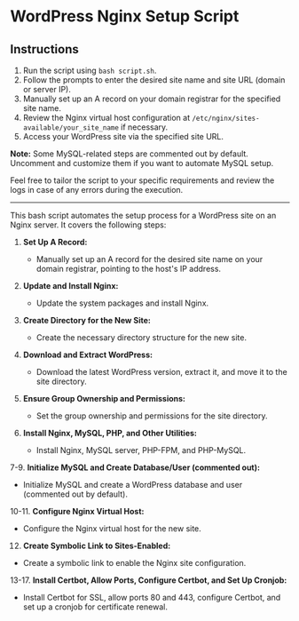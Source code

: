 # WordPress Nginx Setup Script

## Instructions

1. Run the script using `bash script.sh`.
2. Follow the prompts to enter the desired site name and site URL (domain or server IP).
3. Manually set up an A record on your domain registrar for the specified site name.
4. Review the Nginx virtual host configuration at `/etc/nginx/sites-available/your_site_name` if necessary.
5. Access your WordPress site via the specified site URL.

**Note:** Some MySQL-related steps are commented out by default. Uncomment and customize them if you want to automate MySQL setup.

Feel free to tailor the script to your specific requirements and review the logs in case of any errors during the execution.

---

This bash script automates the setup process for a WordPress site on an Nginx server. It covers the following steps:

1. **Set Up A Record:**
   - Manually set up an A record for the desired site name on your domain registrar, pointing to the host's IP address.

2. **Update and Install Nginx:**
   - Update the system packages and install Nginx.

3. **Create Directory for the New Site:**
   - Create the necessary directory structure for the new site.

4. **Download and Extract WordPress:**
   - Download the latest WordPress version, extract it, and move it to the site directory.

5. **Ensure Group Ownership and Permissions:**
   - Set the group ownership and permissions for the site directory.

6. **Install Nginx, MySQL, PHP, and Other Utilities:**
   - Install Nginx, MySQL server, PHP-FPM, and PHP-MySQL.

7-9. **Initialize MySQL and Create Database/User (commented out):**
   - Initialize MySQL and create a WordPress database and user (commented out by default).

10-11. **Configure Nginx Virtual Host:**
   - Configure the Nginx virtual host for the new site.

12. **Create Symbolic Link to Sites-Enabled:**
   - Create a symbolic link to enable the Nginx site configuration.

13-17. **Install Certbot, Allow Ports, Configure Certbot, and Set Up Cronjob:**
   - Install Certbot for SSL, allow ports 80 and 443, configure Certbot, and set up a cronjob for certificate renewal.
